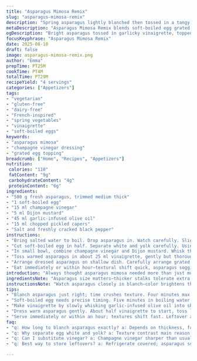 ```yaml
---
title: "Asparagus Mimosa Remix"
slug: "asparagus-mimosa-remix"
description: "Spring asparagus lightly blanched then tossed in a tangy shallot and tarragon vinaigrette, topped with finely grated soft-cooked egg whites and yolks separately. Uses champagne vinegar instead of white wine vinegar and replaces cornichons with pickled capers. Slightly longer blanch for tender snap, garlic-infused oil replaces plain oil for depth. Bright, sharp, textured. A fresh twist on a classic technique highlighting contrasting textures and colors. No nuts, dairy, gluten, or heavy creams. Great for light starters or veggie-centric meals. Timing less rigid, focus on texture. Egg grated fine but wit hsmall rustic chunks retained."
metaDescription: "Asparagus Mimosa Remix blends soft-boiled egg grated with rustic texture, garlic-infused oil vinaigrette, pickled capers, and sharp champagne vinegar for a fresh veggie starter."
ogDescription: "Bright asparagus tossed in garlicky vinaigrette, topped with finely grated soft-boiled egg whites and yolks separate. Sharp, textured, nuanced French-inspired dish."
focusKeyphrase: "Asparagus Mimosa Remix"
date: 2025-08-10
draft: false
image: asparagus-mimosa-remix.png
author: "Emma"
prepTime: PT25M
cookTime: PT4M
totalTime: PT29M
recipeYield: "4 servings"
categories: ["Appetizers"]
tags:
- "vegetarian"
- "gluten-free"
- "dairy-free"
- "French-inspired"
- "spring vegetables"
- "vinaigrette"
- "soft-boiled eggs"
keywords:
- "asparagus mimosa"
- "champagne vinegar dressing"
- "grated egg topping"
breadcrumb: ["Home", "Recipes", "Appetizers"]
nutrition: 
 calories: "110"
 fatContent: "9g"
 carbohydrateContent: "4g"
 proteinContent: "6g"
ingredients:
- "500 g fresh asparagus, trimmed medium thick"
- "1 soft-boiled egg"
- "15 ml champagne vinegar"
- "5 ml Dijon mustard"
- "45 ml garlic-infused olive oil"
- "15 ml chopped pickled capers"
- "Salt and freshly cracked black pepper"
instructions:
- "Bring salted water to boil. Drop asparagus in. Watch carefully. Slightly softer than usual, 4 minutes max. Perfect al dente—still snap and color vibrate. Drain immediately. Pat dry extensively to stop carryover cooking. Let cool till just warm, not cold or hot."
- "Cut soft-boiled egg in half. Separate white and yolk carefully. Using fine side of box grater, grate egg white first; tiny feathery strands keep light texture, like fresh snow. Then grate yolk separately—the richer, crumbly bits want their own spotlight."
- "In small bowl, combine champagne vinegar and Dijon mustard. Whisk thoroughly. Slowly drizzle in garlic-infused olive oil while stirring vigorously to create emulsified vinaigrette. Add pickled capers last—small pops of salt and tang bite through richness."
- "Toss warmed asparagus in about 25 ml vinaigrette, gently but thoroughly. Taste, adjust salt and pepper precisely—champagne vinegar is sharper than expected. Some days needs extra mustard punch; other times just a pinch. Trust nose and tongue."
- "Arrange dressed asparagus on shallow dish. Carefully arrange grated egg white along one side, yolk on opposite side. Visual contrast essential—windown to layering flavors. Drizzle remaining vinaigrette over top. Serve warm or room temperature—never icy cold; mutes flavors."
- "Eat immediately or within hour—textural shift quick, asparagus soggier over time. Leftovers? Dress asparagus after reheating briefly in steam to revive crunch."
introduction: "Always thought asparagus mimosa needed more than just mustard vinaigrette and pickles. Tried bitter little capers instead of cornichons—more nuanced, don't overpower. Soft-boiled egg for more tender fluffy texture; grated differently retains character better than hard-boiled. Oil with garlic infusion adds umami without dairy or nuts. Blanching time crucial. Too short, fibrous. Too long, limp and sad. Watch that vibrant green snap and gentle give. Sauce needs patience—whisking oil slow avoids slick, flat assembly. The egg grated fine but still rustic, no puree; textural contrasts make the plate sing visually and on palate. Learned from burnt vinaigrette fails, overboiled asparagus disasters. This version molds those lessons. Efficient prep if you have mise en place. No frills. Just purity of ingredients and respect for timing."
ingredientsNote: "Asparagus size matters—thicker stalks tolerate extra minute blanch—test often, snap is your guide. Soft-boiled egg not raw but not crumbly hard either—cook 5 minutes for best results, cool immediately in ice water, peel gently. Champagne vinegar sharper than usual white wine vinegar, balance with extra olive oil if needed. Garlic-infused olive oil brings mild savoriness without harsh raw garlic bite. Capers can be salted or brined—rinse lightly if too salty. Mustard must be fresh Dijon, not overly grainy or it upset emulsification. Salt carefully; aggressive salt early can curdle vinaigrette when oil added. Lace adjustments with tasting—vinegar strength varies. No nuts, gluten, or dairy here to keep it clean but flavorful. If olive oil unavailable, try mild avocado oil but lose some aroma."
instructionsNote: "Watch asparagus closely in blanch—color brightens then dulls quickly, tactile snap fades too. Drain and pat dry ASAP after cooking, or sauce waters down. Degrease vinaigrette by slowly adding oil while whisking constantly; rushed addition makes oily slop. Grate egg gently; too much force crushes textures. Separate whites and yolks to show contrast; mixing homogenizes flavor and texture—avoid. Dress asparagus while warm but not hot to help absorb and soften vinaigrette slightly but preserve shape. Arrange eggs on plate like mosaic, making dish visually attractive; this is more than garnish. Serve quickly, leftover asparagus picks up moisture, loses appeal. Reheat in steam sparingly to restore snap before dressing again. Kitchen hacks: grate eggs over parchment to avoid mess, use immersion blender only for vinaigrette if hurried but avoid brutality to delicate capers. Season final dish carefully, mustard and vinegar intensity not consistent bottle to bottle. Break recipe down into prep segments for efficiency."
tips:
- "Blanch asparagus just right; time crushes texture. Four minutes max for medium-thick stalks is a guideline, not gospel. Watch color—bright green then dull signals overcook. Snap soft but present. Drain fast; pat dry or risk watery vinaigrette. Carryover heat dulls crispness; cool till warm only. Timing matters here more than flame height."
- "Soft-boiled egg needs precise timing. Five minutes in boiling water then immediate ice bath locks texture; whites set but tender, yolks crumbly not chalky. Peel gently to avoid mush. Grate whites and yolks separately on fine side and medium side of box grater; preserve airy strands and rustic chunks for contrast. Avoid puree or blending."
- "Make vinaigrette by slowly whisking garlic-infused olive oil into sharp champagne vinegar and Dijon mustard base. Add oil drop by drop at first; emulsification fragile. Mustard grain and freshness influence stability. Salt hesitantly; too early or too much breaks sauce. Finish with pickled capers last to keep bursts of brightness intact; rinse if overly salty."
- "Dress warm asparagus gently. About half vinaigrette to start, toss lightly but thoroughly. Taste and tweak seasoning as champagne vinegar punches sharp; balance with mustard or oil if needed. Warm not hot; too hot softens asparagus too fast, muting texture. Keep some dressing for drizzling on plate; preserves layered flavor and visual appeal."
- "Serve immediately or within an hour; textures shift fast. Leftover asparagus sogginess from moisture release is a real problem. Reheat quickly with steam just to revive snap before adding more vinaigrette again. Grated eggs lose charm when sitting; don’t mix yolks and whites or risk dull flatness visually and texturally."
faq:
- "q: How long to blanch asparagus exactly? a: Depends on thickness, four minutes usual. Watch color change, look for bright green then slight dull. Snap test critical. Overcook means limp mush. Immediately drain or cooking never stops; pat dry fast to keep crunch."
- "q: Why separate egg white and yolk? a: Texture contrast main reason. White grates into feathery fines, yolk richer crumbly bits. Mixed, loses interest. Separate grating preserves rustic look and feel. Also avoids homogenized flavors; better taste dimension."
- "q: Can I substitute vinegar? a: Champagne vinegar sharper than usual. White wine or sherry vinegar possible but change punch. Reduce mustard if vinegar milder. Some add touch sugar to balance sharpness. Avoid balsamic here; too dark, sweet, overwhelms light asparagus."
- "q: Best way to store leftovers? a: Refrigerate covered; asparagus sogginess happens quick. Reheat briefly steaming, not microwaving, or cold lose texture. Store vinaigrette separately if possible. Reassemble just before eating to protect crispness and egg texture."

---
```


